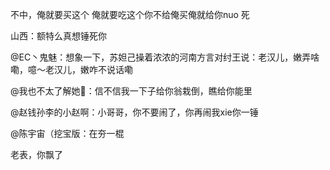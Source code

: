不中，俺就要买这个 俺就要吃这个你不给俺买俺就给你nuo 死

山西：额特么真想锤死你

@EC丶鬼魅：想象一下，苏妲己操着浓浓的河南方言对纣王说：老汉儿，嫩弄啥嘞，噫～老汉儿，嫩咋不说话嘞

@我也不太了解她🌸：信不信我一下子给你翁栽倒，瞧给你能里

@赵钱孙李的小赵啊：小哥哥，你不要闹了，你再闹我xie你一锤

@陈宇宙（挖宝版：在夯一棍

老表，你飘了
